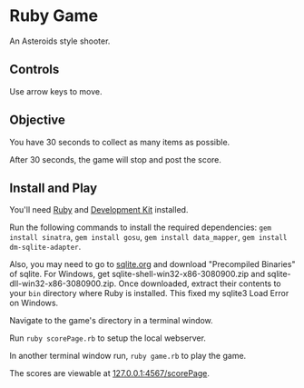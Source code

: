 # Ruby Game

An Asteroids style shooter.

## Controls

Use arrow keys to move.

## Objective

You have 30 seconds to collect as many items as possible.

After 30 seconds, the game will stop and post the score.

## Install and Play

You'll need <a href="http://rubyinstaller.org/downloads/" target="_blank">Ruby</a> and <a href="https://github.com/oneclick/rubyinstaller/wiki/Development-Kit" target="_blank">Development Kit</a> installed.

Run the following commands to install the required dependencies: `gem install sinatra`, `gem install gosu`, `gem install data_mapper`, `gem install dm-sqlite-adapter`.

Also, you may need to go to <a href="http://sqlite.org/download.html" target="_blank">sqlite.org</a> and download "Precompiled Binaries" of sqlite. For Windows, get sqlite-shell-win32-x86-3080900.zip and sqlite-dll-win32-x86-3080900.zip. Once downloaded, extract their contents to your `bin` directory where Ruby is installed. This fixed my sqlite3 Load Error on Windows.

Navigate to the game's directory in a terminal window.

Run `ruby scorePage.rb` to setup the local webserver.

In another terminal window run, `ruby game.rb` to play the game. 

The scores are viewable at <a href="http://127.0.0.1:4567/scorePage" target="_blank">127.0.0.1:4567/scorePage</a>.
